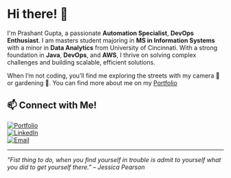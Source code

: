 # Hi there! 👋


I'm Prashant Gupta, a passionate **Automation Specialist**, **DevOps Enthusiast**. I am masters student majoring in **MS in Information Systems** with a minor in **Data Analytics** from University of Cincinnati. With a strong foundation in **Java**, **DevOps**, and **AWS**, I thrive on solving complex challenges and building scalable, efficient solutions.  

When I’m not coding, you’ll find me exploring the streets with my camera 📸 or gardening 🌱.
You can find more about me on my [Portfolio](https://itsprashant.me)


## 📫 Connect with Me!
[![Portfolio](https://img.shields.io/badge/Portfolio-itsprashant.me-orange)](https://itsprashant.me) </br>
[![LinkedIn](https://img.shields.io/badge/LinkedIn-Connect-blue)](https://linkedin.com/in/prashantmgupta) </br>
[![Email](https://img.shields.io/badge/Email-prashantmgupta%40hotmail.com-red)](mailto:prashantmgupta@hotmail.com) </br>

---

*"Fist thing to do, when you find yourself in trouble is admit to yourself what you did to get yourself there."* – *Jessica Pearson*

